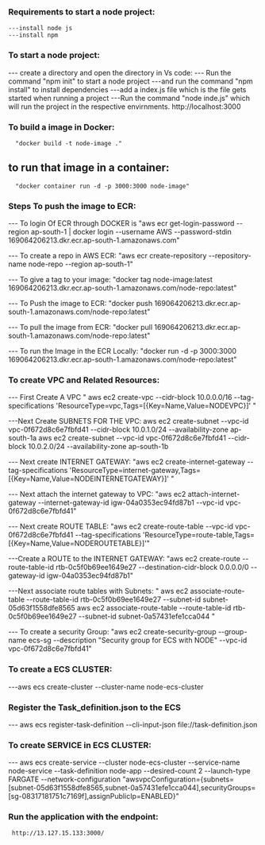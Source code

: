 ### Requirements to  start a node project:
    
    ---install node js
    ---install npm
### To start a node project:
 --- create a directory and open the directory in Vs code:
 --- Run the command "npm init" to start a node project
 ---and run the command "npm install" to install dependencies
 ---add a index.js file which is the file gets started when running a project
 ---Run the command "node inde.js" which will run the project in the respective envirnments.
   http://localhost:3000

### To build a image in Docker:

      "docker build -t node-image ."

## to run that image in a container:
      "docker container run -d -p 3000:3000 node-image"

### Steps To push the image to ECR:

   --- To login Of ECR through DOCKER is 
       "aws ecr get-login-password --region ap-south-1 | docker login --username AWS --password-stdin 169064206213.dkr.ecr.ap-south-1.amazonaws.com"
   
   --- To create a repo in AWS ECR:
      "aws ecr create-repository --repository-name node-repo --region ap-south-1"

   --- To give a tag to your image:
      "docker tag node-image:latest 169064206213.dkr.ecr.ap-south-1.amazonaws.com/node-repo:latest"


   --- To Push the image to ECR:
      "docker push 169064206213.dkr.ecr.ap-south-1.amazonaws.com/node-repo:latest"

  --- To pull the image from ECR:
      "docker pull 169064206213.dkr.ecr.ap-south-1.amazonaws.com/node-repo:latest"

  --- To run the Image in the ECR Locally:
      "docker run -d -p 3000:3000 169064206213.dkr.ecr.ap-south-1.amazonaws.com/node-repo:latest"


### To create VPC and Related Resources:

   --- First Create A VPC "  aws ec2 create-vpc --cidr-block 10.0.0.0/16 --tag-specifications  'ResourceType=vpc,Tags=[{Key=Name,Value=NODEVPC}]'  "
  
   ---Next  Create SUBNETS FOR THE VPC:
       aws ec2 create-subnet --vpc-id vpc-0f672d8c6e7fbfd41 --cidr-block 10.0.1.0/24 --availability-zone ap-south-1a
       aws ec2 create-subnet --vpc-id vpc-0f672d8c6e7fbfd41 --cidr-block 10.0.2.0/24 --availability-zone ap-south-1b

   --- Next create  INTERNET GATEWAY:
       "aws ec2 create-internet-gateway --tag-specifications 'ResourceType=internet-gateway,Tags=[{Key=Name,Value=NODEINTERNETGATEWAY}]'   "

   --- Next  attach the internet gateway to VPC:
        "aws ec2 attach-internet-gateway --internet-gateway-id igw-04a0353ec94fd87b1 --vpc-id vpc-0f672d8c6e7fbfd41"
   
   --- Next create ROUTE TABLE:
       "aws ec2 create-route-table --vpc-id vpc-0f672d8c6e7fbfd41 --tag-specifications 'ResourceType=route-table,Tags=[{Key=Name,Value=NODEROUTETABLE}]'"

   ---Create a ROUTE to the INTERNET GATEWAY:
      "aws ec2 create-route --route-table-id rtb-0c5f0b69ee1649e27 --destination-cidr-block 0.0.0.0/0 --gateway-id igw-04a0353ec94fd87b1"
   
   ---Next associate route tables with Subnets:
      "
       aws ec2 associate-route-table --route-table-id rtb-0c5f0b69ee1649e27 --subnet-id  subnet-05d63f1558dfe8565
       aws ec2 associate-route-table --route-table-id rtb-0c5f0b69ee1649e27 --subnet-id subnet-0a57431efe1cca044
       "
   
   --- To create a security Group:
      "aws ec2 create-security-group --group-name ecs-sg --description "Security group for ECS with NODE" --vpc-id vpc-0f672d8c6e7fbfd41"


### To create a ECS CLUSTER:
   ---aws ecs create-cluster --cluster-name node-ecs-cluster
### Register the Task_definition.json to the ECS
   ---  aws ecs register-task-definition --cli-input-json file://task-definition.json

### To create SERVICE in ECS CLUSTER:
  ---  aws ecs create-service --cluster node-ecs-cluster --service-name node-service --task-definition node-app --desired-count 2 --launch-type FARGATE --network-configuration "awsvpcConfiguration={subnets=[subnet-05d63f1558dfe8565,subnet-0a57431efe1cca044],securityGroups=[sg-08317181751c7169f],assignPublicIp=ENABLED}"


  ### Run the application with the endpoint:

     http://13.127.15.133:3000/